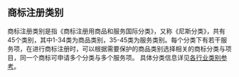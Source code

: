 ## 商标注册类别
商标注册类别是指《商标注册用商品和服务国际分类》，又称《尼斯分类》，共有45个类别，其中1-34类为商品类别，35-45类为服务类别。每个分类下有若干服务项，在进行商标注册时，可以根据需要保护的商品类别选择相关的商标分类与项目，同一个商标可申请多个分类与多个服务项。
具体分类信息详见[各行业类别参考](https://tm.jdcloud.com/trans/trademark-class)。
